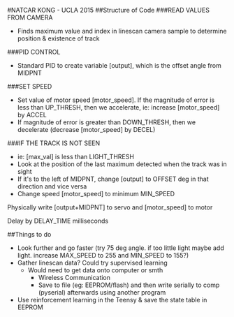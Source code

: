 #NATCAR KONG - UCLA 2015
##Structure of Code
###READ VALUES FROM CAMERA
 - Finds maximum value and index in linescan camera sample to determine position & existence of track

###PID CONTROL
 - Standard PID to create variable [output], which is the offset angle from MIDPNT
 
###SET SPEED
 - Set value of motor speed [motor_speed]. If the magnitude of error is less than UP_THRESH, then we accelerate,
     ie: increase [motor_speed] by ACCEL
 - If magnitude of error is greater than DOWN_THRESH, then we decelerate (decrease [motor_speed] by DECEL)
 
###IF THE TRACK IS NOT SEEN
 - ie: [max_val] is less than LIGHT_THRESH
 - Look at the position of the last maximum detected when the track was in sight
 - If it's to the left of MIDPNT, change [output] to OFFSET deg in that direction and vice versa
 - Change speed [motor_speed] to minimum MIN_SPEED

Physically write [output+MIDPNT] to servo and [motor_speed] to motor

Delay by DELAY_TIME milliseconds

##Things to do
 - Look further and go faster (try 75 deg angle. if too little light maybe add light. increase MAX_SPEED to 255 and MIN_SPEED to 155?)
 - Gather linescan data? Could try supervised learning
 	- Would need to get data onto computer or smth
 		- Wireless Communication
 		- Save to file (eg: EEPROM/flash) and then write serially to comp (pyserial) afterwards using another program
 - Use reinforcement learning in the Teensy & save the state table in EEPROM